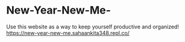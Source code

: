 # New-Year-New-Me-
Use this website as a way to keep yourself productive and organized!
https://new-year-new-me.sahaankita348.repl.co/

